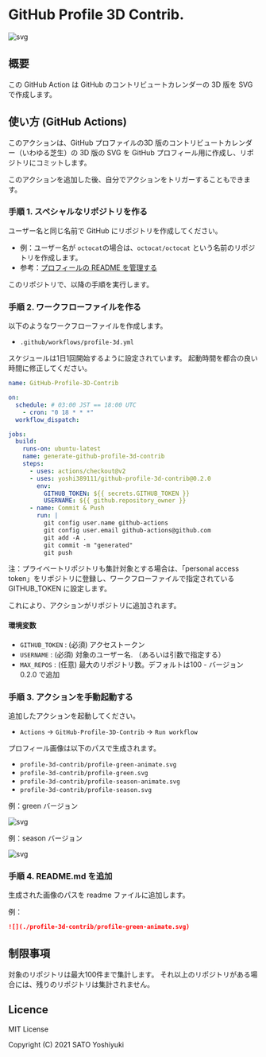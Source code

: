 # GitHub Profile 3D Contrib.

![svg](https://raw.githubusercontent.com/yoshi389111/github-profile-3d-contrib/main/docs/demo/profile-season-animate.svg)

## 概要

この GitHub Action は GitHub のコントリビュートカレンダーの 3D 版を SVG で作成します。

## 使い方 (GitHub Actions)

このアクションは、GitHub プロファイルの3D 版のコントリビュートカレンダー（いわゆる芝生）の 3D 版の SVG を GitHub プロフィール用に作成し、リポジトリにコミットします。

このアクションを追加した後、自分でアクションをトリガーすることもできます。

### 手順 1. スペシャルなリポジトリを作る

ユーザー名と同じ名前で GitHub にリポジトリを作成してください。

* 例：ユーザー名が `octocat`の場合は、`octocat/octocat` という名前のリポジトリを作成します。
* 参考：[プロフィールの README を管理する](https://docs.github.com/ja/github/setting-up-and-managing-your-github-profile/managing-your-profile-readme)

このリポジトリで、以降の手順を実行します。

### 手順 2. ワークフローファイルを作る

以下のようなワークフローファイルを作成します。

* `.github/workflows/profile-3d.yml`

スケジュールは1日1回開始するように設定されています。
起動時間を都合の良い時間に修正してください。

```yaml:.github/workflows/profile-3d.yml
name: GitHub-Profile-3D-Contrib

on:
  schedule: # 03:00 JST == 18:00 UTC
    - cron: "0 18 * * *"
  workflow_dispatch:

jobs:
  build:
    runs-on: ubuntu-latest
    name: generate-github-profile-3d-contrib
    steps:
      - uses: actions/checkout@v2
      - uses: yoshi389111/github-profile-3d-contrib@0.2.0
        env:
          GITHUB_TOKEN: ${{ secrets.GITHUB_TOKEN }}
          USERNAME: ${{ github.repository_owner }}
      - name: Commit & Push
        run: |
          git config user.name github-actions
          git config user.email github-actions@github.com
          git add -A .
          git commit -m "generated"
          git push
```

注：プライベートリポジトリも集計対象とする場合は、「personal access token」をリポジトリに登録し、ワークフローファイルで指定されている GITHUB_TOKEN に設定します。

これにより、アクションがリポジトリに追加されます。

#### 環境変数

* `GITHUB_TOKEN` : (必須) アクセストークン
* `USERNAME` : (必須) 対象のユーザー名. （あるいは引数で指定する）
* `MAX_REPOS` : (任意) 最大のリポジトリ数。デフォルトは100 - バージョン 0.2.0 で追加

### 手順 3. アクションを手動起動する

追加したアクションを起動してください。

* `Actions` -> `GitHub-Profile-3D-Contrib` -> `Run workflow`

プロフィール画像は以下のパスで生成されます。

* `profile-3d-contrib/profile-green-animate.svg`
* `profile-3d-contrib/profile-green.svg`
* `profile-3d-contrib/profile-season-animate.svg`
* `profile-3d-contrib/profile-season.svg`

例：green バージョン

![svg](https://raw.githubusercontent.com/yoshi389111/github-profile-3d-contrib/main/docs/demo/profile-green-animate.svg)

例：season バージョン

![svg](https://raw.githubusercontent.com/yoshi389111/github-profile-3d-contrib/main/docs/demo/profile-season-animate.svg)

### 手順 4. README.md を追加

生成された画像のパスを readme ファイルに追加します。

例：

```md
![](./profile-3d-contrib/profile-green-animate.svg)
```

## 制限事項

対象のリポジトリは最大100件まで集計します。
それ以上のリポジトリがある場合には、残りのリポジトリは集計されません。

## Licence

MIT License

Copyright (C) 2021 SATO Yoshiyuki
